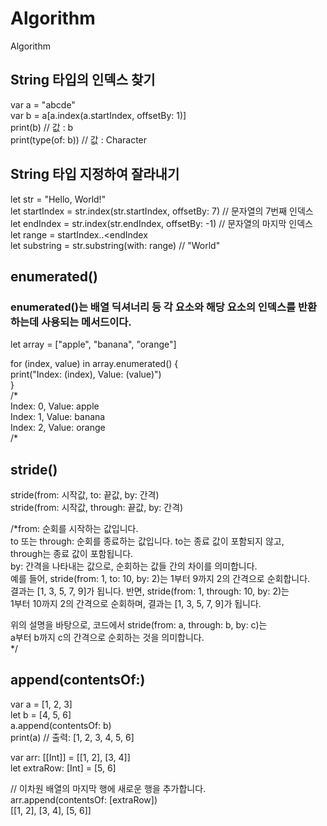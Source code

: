 # Algorithm
Algorithm


## String 타입의 인덱스 찾기
var a = "abcde" <br/>
var b = a[a.index(a.startIndex, offsetBy: 1)] <br/>
print(b) // 값 : b <br/>
print(type(of: b)) // 값 : Character <br/>


## String 타입 지정하여 잘라내기

let str = "Hello, World!" <br/>
let startIndex = str.index(str.startIndex, offsetBy: 7) // 문자열의 7번째 인덱스 <br/>
let endIndex = str.index(str.endIndex, offsetBy: -1) // 문자열의 마지막 인덱스 <br/>
let range = startIndex..<endIndex<br/>
let substring = str.substring(with: range) // "World" <br/>

## enumerated() 
### enumerated()는 배열 딕셔너리 등 각 요소와 해당 요소의 인덱스를 반환하는데 사용되는 메서드이다.
let array = ["apple", "banana", "orange"] <br/>

for (index, value) in array.enumerated() { <br/>
    print("Index: \(index), Value: \(value)") <br/>
} <br/>
/*  <br/>
Index: 0, Value: apple <br/>
Index: 1, Value: banana <br/>
Index: 2, Value: orange <br/>
/* <br/>

## stride() 
stride(from: 시작값, to: 끝값, by: 간격) <br/>
stride(from: 시작값, through: 끝값, by: 간격) <br/>

/*from: 순회를 시작하는 값입니다. <br/>
to 또는 through: 순회를 종료하는 값입니다. to는 종료 값이 포함되지 않고, <br/>
through는 종료 값이 포함됩니다. <br/>
by: 간격을 나타내는 값으로, 순회하는 값들 간의 차이를 의미합니다. <br/>
예를 들어, stride(from: 1, to: 10, by: 2)는 1부터 9까지 2의 간격으로 순회합니다. <br/> 
결과는 [1, 3, 5, 7, 9]가 됩니다. 반면, stride(from: 1, through: 10, by: 2)는  <br/>
1부터 10까지 2의 간격으로 순회하며, 결과는 [1, 3, 5, 7, 9]가 됩니다. <br/>

위의 설명을 바탕으로, 코드에서 stride(from: a, through: b, by: c)는  <br/>
a부터 b까지 c의 간격으로 순회하는 것을 의미합니다. <br/>
*/ <br/>

## append(contentsOf:) 
var a = [1, 2, 3] <br/>
let b = [4, 5, 6] <br/>
a.append(contentsOf: b) <br/>
print(a) // 출력: [1, 2, 3, 4, 5, 6] <br/>

var arr: [[Int]] = [[1, 2], [3, 4]] <br/>
let extraRow: [Int] = [5, 6] <br/>

// 이차원 배열의 마지막 행에 새로운 행을 추가합니다. <br/>
arr.append(contentsOf: [extraRow]) <br/>
[[1, 2], [3, 4], [5, 6]] <br/>
